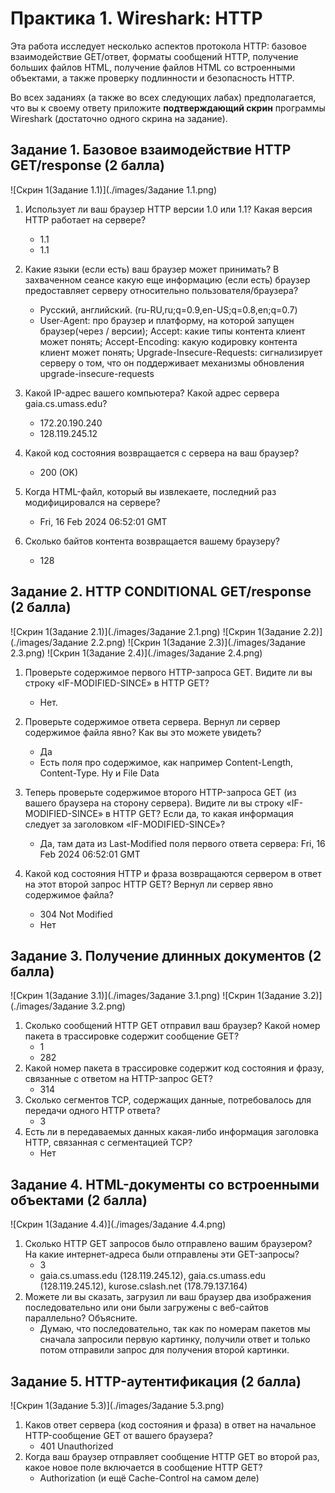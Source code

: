 # Практика 1. Wireshark: HTTP
Эта работа исследует несколько аспектов протокола HTTP: базовое взаимодействие GET/ответ,
форматы сообщений HTTP, получение больших файлов HTML, получение файлов HTML со
встроенными объектами, а также проверку подлинности и безопасность HTTP.

Во всех заданиях (а также во всех следующих лабах) предполагается, что вы к своему ответу 
приложите **подтверждающий скрин** программы Wireshark (достаточно одного скрина на задание).

## Задание 1. Базовое взаимодействие HTTP GET/response (2 балла)

![Скрин 1(Задание 1.1)](./images/Задание 1.1.png)

1. Использует ли ваш браузер HTTP версии 1.0 или 1.1? Какая версия HTTP работает на
   сервере?
   - 1.1
   - 1.1

2. Какие языки (если есть) ваш браузер может принимать? В захваченном сеансе какую еще
   информацию (если есть) браузер предоставляет серверу относительно пользователя/браузера?
   - Русский, английский. (ru-RU,ru;q=0.9,en-US;q=0.8,en;q=0.7) 
   - User-Agent: про браузер и платформу, на которой запущен браузер(через / версии); Accept: какие типы контента клиент может понять; Accept-Encoding: какую кодировку контента клиент может понять; Upgrade-Insecure-Requests: сигнализирует серверу о том, что он поддерживает механизмы обновления upgrade-insecure-requests

3. Какой IP-адрес вашего компьютера? Какой адрес сервера gaia.cs.umass.edu?
   - 172.20.190.240
   - 128.119.245.12

4. Какой код состояния возвращается с сервера на ваш браузер?
   - 200 (OK)
   
5. Когда HTML-файл, который вы извлекаете, последний раз модифицировался на сервере?
   - Fri, 16 Feb 2024 06:52:01 GMT
   
6. Сколько байтов контента возвращается вашему браузеру?
   - 128

## Задание 2. HTTP CONDITIONAL GET/response (2 балла)

![Скрин 1(Задание 2.1)](./images/Задание 2.1.png)
![Скрин 1(Задание 2.2)](./images/Задание 2.2.png)
![Скрин 1(Задание 2.3)](./images/Задание 2.3.png)
![Скрин 1(Задание 2.4)](./images/Задание 2.4.png)


1. Проверьте содержимое первого HTTP-запроса GET. Видите ли вы строку «IF-MODIFIED-SINCE» в HTTP GET?
   - Нет.
   
2. Проверьте содержимое ответа сервера. Вернул ли сервер содержимое файла явно? Как вы
   это можете увидеть?
   - Да
   - Есть поля про содержимое, как например Content-Length, Content-Type. Ну и File Data
   
3. Теперь проверьте содержимое второго HTTP-запроса GET (из вашего браузера на сторону
   сервера). Видите ли вы строку «IF-MODIFIED-SINCE» в HTTP GET? Если да, то какая
   информация следует за заголовком «IF-MODIFIED-SINCE»?
   - Да, там дата из Last-Modified поля первого ответа сервера: Fri, 16 Feb 2024 06:52:01 GMT
   
4. Какой код состояния HTTP и фраза возвращаются сервером в ответ на этот второй запрос
   HTTP GET? Вернул ли сервер явно содержимое файла?
   - 304 Not Modified
   - Нет

## Задание 3. Получение длинных документов (2 балла)

![Скрин 1(Задание 3.1)](./images/Задание 3.1.png)
![Скрин 1(Задание 3.2)](./images/Задание 3.2.png)

1. Сколько сообщений HTTP GET отправил ваш браузер? Какой номер пакета в трассировке
   содержит сообщение GET?
   - 1
   - 282
2. Какой номер пакета в трассировке содержит код состояния и фразу, связанные с ответом
   на HTTP-запрос GET?
   - 314
3. Сколько сегментов TCP, содержащих данные, потребовалось для передачи одного HTTP ответа?
   - 3
4. Есть ли в передаваемых данных какая-либо информация заголовка HTTP, связанная с
   сегментацией TCP?
   - Нет

## Задание 4. HTML-документы со встроенными объектами (2 балла)

![Скрин 1(Задание 4.4)](./images/Задание 4.4.png)

1. Сколько HTTP GET запросов было отправлено вашим браузером? На какие интернет-адреса были отправлены эти GET-запросы?
   - 3
   - gaia.cs.umass.edu (128.119.245.12), gaia.cs.umass.edu (128.119.245.12), kurose.cslash.net (178.79.137.164)
2. Можете ли вы сказать, загрузил ли ваш браузер два изображения последовательно или
   они были загружены с веб-сайтов параллельно? Объясните.
   - Думаю, что последовательно, так как по номерам пакетов мы сначала запросили первую картинку, получили ответ и только потом отправили запрос для получения второй картинки.

## Задание 5. HTTP-аутентификация (2 балла)

![Скрин 1(Задание 5.3)](./images/Задание 5.3.png)

1. Каков ответ сервера (код состояния и фраза) в ответ на начальное HTTP-сообщение GET от вашего браузера?
   - 401 Unauthorized
2. Когда ваш браузер отправляет сообщение HTTP GET во второй раз, какое новое поле включается в сообщение HTTP GET?
   - Authorization (и ещё Cache-Control на самом деле)

